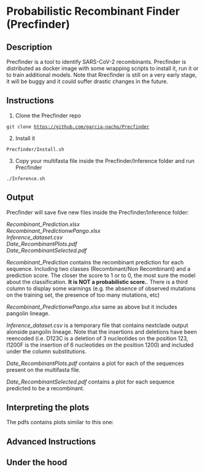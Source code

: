 # Probabilistic Recombinant Finder (Precfinder)

## Description
Precfinder is a tool to identify SARS-CoV-2 recombinants.
Precfinder is distributed as docker image with some wrapping scripts to install it, run it or to train additional models.
Note that Rrecfinder is still on a very early stage, it will be buggy and it could suffer drastic changes in the future.

## Instructions

1. Clone the Precfinder repo 

<code>git clone https://github.com/garcia-nacho/Precfinder</code>

2. Install it  

<code>Precfinder/Install.sh</code>

3. Copy your multifasta file inside the Precfinder/Inference folder and run Precfinder 

<code>./Inference.sh</code>


## Output

Precfinder will save five new files inside the Precfinder/Inference folder:   

*Recombinant_Prediction.xlsx*   
*Recombinant_PredictionwPango.xlsx*   
*Inference_dataset.csv*   
*Date_RecombinantPlots.pdf*   
*Date_RecombinantSelected.pdf*   

*Recombinant_Prediction* contains the recombinant prediction for each sequence. Including two classes (Recombinant/Non Recombinant) and a prediction score. The closer the score to 1 or to 0, the most sure the model about the classification. **It is NOT a probabilistic score.**. There is a third column to display some warnings (e.g. the absence of observed mutations on the training set, the presence of too many mutations, etc)        

*Recombinant_PredictionwPango.xlsx* same as above but it includes pangolin lineage.  

*Inference_dataset.csv* is a temporary file that contains nextclade output alonside pangolin lineage. Note that the insertions and deletions have been reencoded (i.e. D123C is a deletion of 3 nucleotides on the position 123, I1200F is the insertion of 6 nucleotides on the position 1200) and included under the column substitutions.   

*Date_RecombinantPlots.pdf* contains a plot for each of the sequences present on the multifasta file.

*Date_RecombinantSelected.pdf* contains a plot for each sequence predicted to be a recombinant.  

## Interpreting the plots

The pdfs contains plots similar to this one: 


## Advanced Instructions

## Under the hood


